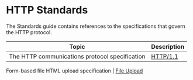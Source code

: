 # HTTP Standards

The Standards guide contains references to the specifications that govern the HTTP protocol.

Topic|Description
-|-
The HTTP communications protocol specification|[HTTP/1.1](http://www.w3.org/Protocols/rfc2616/rfc2616.html)

Form-based file HTML upload specification | [File Upload](http://www.ietf.org/rfc/rfc1867.txt)
